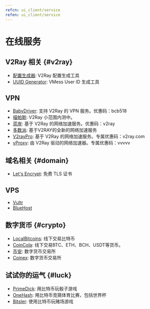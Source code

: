 ```yaml
---
refcn: ui_client/service
refen: ui_client/service
---
```


# 在线服务

## V2Ray 相关 {#v2ray}

* [配置生成器](https://htfy96.github.io/v2ray-config-gen/): V2Ray 配置生成工具
* [UUID Generator](https://www.uuidgenerator.net/): VMess User ID 生成工具

## VPN

* [BabyDriver](http://babydriver.me/): 支持 V2Ray 的 VPN 服务。优惠码：bcb518
* [喵帕斯](https://xn--i2ru8q2qg.com/): V2Ray 小范围内测中。
* [蓝岸](https://xn--sjt174g.com/): 基于 V2Ray 的网络加速服务。优惠码：v2ray
* [多数派](https://dspi.io/aff.php?aff=7): 基于V2RAY的全新的网络加速服务
* [V2rayPro](https://myv2.us): 基于 V2Ray 的网络加速服务。专属优惠码：v2ray.com
* [vProxy](http://niuban.fun): 由 V2Ray 驱动的网络加速器。专属优惠码：vvvvv

## 域名相关 {#domain}

* [Let's Encrypt](https://letsencrypt.org/): 免费 TLS 证书

## VPS

* [Vultr](https://www.vultr.com/?ref=7269307)
* [BlueHost](https://www.bluehost.com/track/v2ray/)

## 数字货币 {#crypto}

* [LocalBitcoins](https://localbitcoins.com/?ch=khtm): 线下交易比特币
* [CoinCola](https://www.coincola.com/mobile/signup?ref=QAcvfy2g): 线下交易BTC、ETH、BCH、USDT等货币。
* [币安](https://www.binance.com/?ref=35382451): 数字货币交易所
* [Coinex](https://www.coinex.com/account/signup?refer_code=r3fmp): 数字货币交易所

## 试试你的运气 {#luck}

* [PrimeDick](https://primedice.com/?c=default): 用比特币玩骰子游戏
* [OneHash](https://www.onehash.com/?ap=56d52158f7e04b169ec54d): 用比特币竞猜体育比赛，包括世界杯
* [Bitsler](https://www.bitsler.com/?ref=VictoriaR): 使用比特币玩赌场游戏
